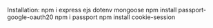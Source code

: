 Installation:
npm i express ejs dotenv mongoose
npm install passport-google-oauth20
npm i passport
npm install cookie-session
